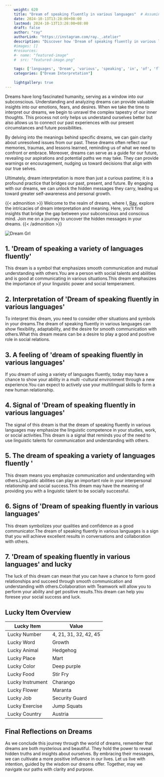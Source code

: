 ```yaml
---
    weight: 620
    title: "Dream of speaking fluently in various languages"  # Assuming 'title' column exists
    date: 2024-10-13T13:28:00+08:00
    lastmod: 2024-10-13T13:28:00+08:00
    draft: false
    author: "ray"
    authorLink: "https://instagram.com/ray._.atelier"
    description: "Discover how 'Dream of speaking fluently in various languages' can interpret your future and uncover its significant meanings in your life."
    #images: []
    #resources:
    #- name: "featured-image"
    #  src: "featured-image.png"
    
    tags: ['languages', 'Dream', 'various', 'speaking', 'in', 'of', 'fluently']
    categories: ["Dream Interpretation"]
    
    lightgallery: true
---
```

    
Dreams have long fascinated humanity, serving as a window into our subconscious. Understanding and analyzing dreams can provide valuable insights into our emotions, fears, and desires. When we take the time to interpret our dreams, we begin to unravel the complex tapestry of our inner thoughts. This process not only helps us understand ourselves better but also allows us to connect our past experiences with our present circumstances and future possibilities.

By delving into the meanings behind specific dreams, we can gain clarity about unresolved issues from our past. These dreams often reflect our memories, traumas, and lessons learned, reminding us of what we need to confront or embrace. Moreover, dreams can serve as a guide for our future, revealing our aspirations and potential paths we may take. They can provide warnings or encouragement, nudging us toward decisions that align with our true selves.

Ultimately, dream interpretation is more than just a curious pastime; it is a profound practice that bridges our past, present, and future. By engaging with our dreams, we can unlock the hidden messages they carry, leading us toward greater self-awareness and personal growth.

{{< admonition >}}
Welcome to the realm of dreams, where I, [Ray](https://instagram.com/ray._.atelier), explore the intricacies of dream interpretation and meaning. Here, you’ll find insights that bridge the gap between your subconscious and conscious mind. Join me on a journey to uncover the hidden messages in your dreams.
{{< /admonition >}}

![Dream Grl](https://cdn.pixabay.com/photo/2017/11/02/03/35/gothic-2910057_1280.jpg "Dream Grl")

## 1. 'Dream of speaking a variety of languages fluently'
This dream is a symbol that emphasizes smooth communication and mutual understanding with others.You are a person with social talents and abilities and is good at communicating in various situations.This dream emphasizes the importance of your linguistic power and social temperament.

## 2. Interpretation of 'Dream of speaking fluently in various languages'
To interpret this dream, you need to consider other situations and symbols in your dreams.The dream of speaking fluently in various languages can show flexibility, adaptability, and the desire for smooth communication with others.What this dream means can be a desire to play a good and positive role in social relations.

## 3. A feeling of 'dream of speaking fluently in various languages'
If you dream of using a variety of languages fluently, today may have a chance to show your ability in a multi -cultural environment through a new experience.You can expect to actively use your multilingual skills to form a new human relationship.

## 4. Signal of 'Dream of speaking fluently in various languages'
The signal of this dream is that the dream of speaking fluently in various languages may emphasize the linguistic competence in your studies, work, or social activities.This dream is a signal that reminds you of the need to use linguistic talents for communication and understanding with others.

## 5. The dream of speaking a variety of languages fluently '
This dream means you emphasize communication and understanding with others.Linguistic abilities can play an important role in your interpersonal relationship and social success.This dream may have the meaning of providing you with a linguistic talent to be socially successful.

## 6. Signs of 'Dream of speaking fluently in various languages'
This dream symbolizes your qualities and confidence as a good communicator.The dream of speaking fluently in various languages is a sign that you will achieve excellent results in conversations and collaboration with others.

## 7. 'Dream of speaking fluently in various languages' and lucky
The luck of this dream can mean that you can have a chance to form good relationships and succeed through smooth communication and understanding with others.Collaboration with Teamwork will allow you to perform your ability and get positive results.This dream can help you foresee your social success and luck.

## Lucky Item Overview
| Lucky Item          | Value              |
|---------------|--------------------|
| Lucky Number        | 4, 21, 31, 32, 42, 45  |
| Lucky Word          | Growth |
| Lucky Animal        | Hedgehog |
| Lucky Place         | Mart     |
| Lucky Color         | Deep purple     |
| Lucky Food          | Stir Fry      |
| Lucky Instrument    | Charango |
| Lucky Flower        | Maranta    |
| Lucky Job           | Security Guard       |
| Lucky Exercise      | Jump Squats  |
| Lucky Country       | Austria    |


##  Final Reflections on Dreams

As we conclude this journey through the world of dreams, remember that dreams are both mysterious and beautiful. They hold the power to reveal hidden truths and insights about ourselves. By embracing their messages, we can cultivate a more positive influence in our lives. Let us live with intention, guided by the wisdom our dreams offer. Together, may we navigate our paths with clarity and purpose.
